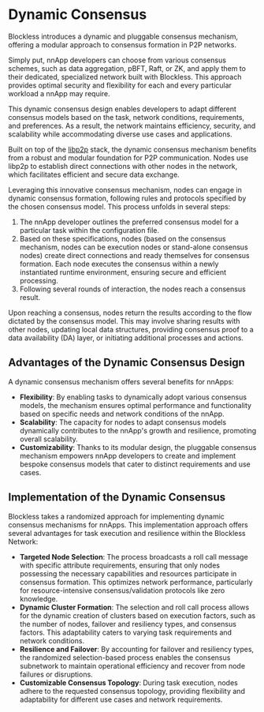 # Dynamic Consensus

Blockless introduces a dynamic and pluggable consensus mechanism, offering a modular approach to consensus formation in P2P networks.

Simply put, nnApp developers can choose from various consensus schemes, such as data aggregation, pBFT, Raft, or ZK, and apply them to their dedicated, specialized network built with Blockless. This approach provides optimal security and flexibility for each and every particular workload a nnApp may require.

This dynamic consensus design enables developers to adapt different consensus models based on the task, network conditions, requirements, and preferences. As a result, the network maintains efficiency, security, and scalability while accommodating diverse use cases and applications.

Built on top of the [libp2p](https://docs.libp2p.io/) stack, the dynamic consensus mechanism benefits from a robust and modular foundation for P2P communication. Nodes use libp2p to establish direct connections with other nodes in the network, which facilitates efficient and secure data exchange.

Leveraging this innovative consensus mechanism, nodes can engage in dynamic consensus formation, following rules and protocols specified by the chosen consensus model. This process unfolds in several steps:

1. The nnApp developer outlines the preferred consensus model for a particular task within the configuration file.
2. Based on these specifications, nodes (based on the consensus mechanism, nodes can be execution nodes or stand-alone consensus nodes) create direct connections and ready themselves for consensus formation.
   Each node executes the consensus within a newly instantiated runtime environment, ensuring secure and efficient processing.
3. Following several rounds of interaction, the nodes reach a consensus result.

Upon reaching a consensus, nodes return the results according to the flow dictated by the consensus model. This may involve sharing results with other nodes, updating local data structures, providing consensus proof to a data availability (DA) layer, or initiating additional processes and actions.

## Advantages of the Dynamic Consensus Design

A dynamic consensus mechanism offers several benefits for nnApps:

- **Flexibility**: By enabling tasks to dynamically adopt various consensus models, the mechanism ensures optimal performance and functionality based on specific needs and network conditions of the nnApp.
- **Scalability**: The capacity for nodes to adapt consensus models dynamically contributes to the nnApp's growth and resilience, promoting overall scalability.
- **Customizability**: Thanks to its modular design, the pluggable consensus mechanism empowers nnApp developers to create and implement bespoke consensus models that cater to distinct requirements and use cases.

## Implementation of the Dynamic Consensus

Blockless takes a randomized approach for implementing dynamic consensus mechanisms for nnApps. This implementation approach offers several advantages for task execution and resilience within the Blockless Network:

- **Targeted Node Selection**: The process broadcasts a roll call message with specific attribute requirements, ensuring that only nodes possessing the necessary capabilities and resources participate in consensus formation. This optimizes network performance, particularly for resource-intensive consensus/validation protocols like zero knowledge.
- **Dynamic Cluster Formation**: The selection and roll call process allows for the dynamic creation of clusters based on execution factors, such as the number of nodes, failover and resiliency types, and consensus factors. This adaptability caters to varying task requirements and network conditions.
- **Resilience and Failover**: By accounting for failover and resiliency types, the randomized selection-based process enables the consensus subnetwork to maintain operational efficiency and recover from node failures or disruptions.
- **Customizable Consensus Topology**: During task execution, nodes adhere to the requested consensus topology, providing flexibility and adaptability for different use cases and network requirements.
